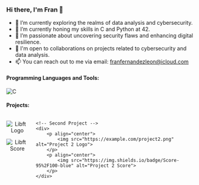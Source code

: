 ### Hi there, I'm Fran 👋

- 🔭 I’m currently exploring the realms of data analysis and cybersecurity.
- 🌱 I’m currently honing my skills in C and Python at 42.
- 👀 I’m passionate about uncovering security flaws and enhancing digital resilience.
- 💼 I'm open to collaborations on projects related to cybersecurity and data analysis.
- 📫 You can reach out to me via email: [franfernandezleon@icloud.com](mailto:franfernandezleon@icloud.com)

#### Programming Languages and Tools:
![C](https://img.shields.io/badge/-C-00599C?style=flat-square&logo=c&logoColor=white)

#### Projects:

<div style="display: flex; justify-content: center;">
    <!-- First Project -->
    <div style="margin-right: 20px;">
        <p align="center">
            <img src="https://gitlab.com/uploads/-/system/project/avatar/41481492/Libft.png" alt="Libft Logo">
        </p>
        <p align="center">
            <img src="https://img.shields.io/badge/Score-125%2F100-brightgreen" alt="Libft Score">
        </p>
    </div>

    <!-- Second Project -->
    <div>
        <p align="center">
            <img src="https://example.com/project2.png" alt="Project 2 Logo">
        </p>
        <p align="center">
            <img src="https://img.shields.io/badge/Score-95%2F100-blue" alt="Project 2 Score">
        </p>
    </div>
</div>








